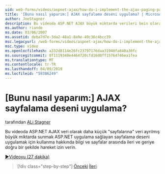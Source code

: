 ```yaml
---
uid: web-forms/videos/aspnet-ajax/how-do-i-implement-the-ajax-paging-pattern
title: '[Bunu nasıl yaparım:] AJAX sayfalama deseni uygulama? | Microsoft Docs'
author: JoeStagner
description: Bu videoda ASP.NET AJAX büyük miktarda verileri bein olarak sunmak ASP.NET uygulama sağlayan sayfalama deseni uygulama için nasıl kullanılacağını görüyoruz...
ms.author: riande
ms.date: 03/06/2007
ms.assetid: deba7d7e-3da2-48a1-8a9e-49c36c4bcc39
msc.legacyurl: /web-forms/videos/aspnet-ajax/how-do-i-implement-the-ajax-paging-pattern
msc.type: video
ms.openlocfilehash: a332d8114e26fc23797176daa31940fa840a30fc
ms.sourcegitcommit: 0f1119340e4464720cfd16d0ff15764746ea1fea
ms.translationtype: MT
ms.contentlocale: tr-TR
ms.lasthandoff: 04/09/2019
ms.locfileid: "59386249"
---
```

# <a name="how-do-i-implement-the-ajax-paging-pattern"></a>[Bunu nasıl yaparım:] AJAX sayfalama deseni uygulama?

tarafından [ALi Stagner](https://github.com/JoeStagner)

Bu videoda ASP.NET AJAX veri olarak daha küçük "sayfalarına" veri ayrılmış büyük miktarda sunmak ASP.NET uygulama sağlayan sayfalama deseni uygulamak için kullanma hakkında bilgi ve sayfalar arasında ileri ve geriye doğru bir şekilde hareket izin verin.

[&#9654;Videoyu (27 dakika)](https://channel9.msdn.com/Blogs/ASP-NET-Site-Videos/how-do-i-implement-the-ajax-paging-pattern)

> [!div class="step-by-step"]
> [Önceki](how-do-i-implement-the-predictive-fetch-pattern-for-ajax.md)
> [İleri](how-do-i-implement-the-ajax-incremental-page-display-pattern.md)
